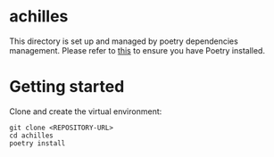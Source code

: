 # achilles
This directory is set up and managed by poetry dependencies management. Please refer to [this](https://python-poetry.org/docs/) to ensure
you have Poetry installed. 
# Getting started
Clone and create the virtual environment:
```
git clone <REPOSITORY-URL>
cd achilles
poetry install
```



